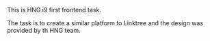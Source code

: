 This is HNG i9 first frontend task.

The task is to create a similar platform to Linktree and the design was provided by th HNG team.